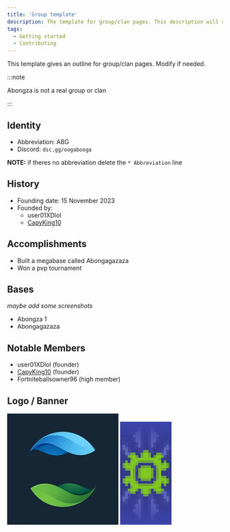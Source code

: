 ```yaml
---
title: 'Group template'
description: The template for group/clan pages. This description will show up in discord embeds and tag pages
tags:
  - Getting started
  - Contributing
---
```


This template gives an outline for group/clan pages. Modify if needed.

:::note

Abongza is not a real group or clan

:::

## Identity
* Abbreviation: ABG
* Discord: `dsc.gg/oogabooga`

**NOTE:** if theres no abbreviation delete the `* Abbreviation` line

## History
* Founding date: 15 November 2023
* Founded by: 
  * user01XDlol
  * [CapyKing10](../Players/capy.md)

## Accomplishments
- Built a megabase called Abongagazaza
- Won a pvp tournament

## Bases
*maybe add some screenshots*
- Abongza 1
- Abongagazaza

## Notable Members
- user01XDlol (founder)
- [CapyKing10](../Players/capy.md) (founder)
- Fortniteballsowner96 (high member)

## Logo / Banner
![logo](../../static/img/groups/abongza/logo.png)
![banner](../../static/img/groups/abongza/banner.png)
